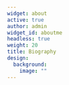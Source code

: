 ```yaml
---
widget: about
active: true
author: admin
widget_id: aboutme
headless: true
weight: 20
title: Biography
design:
  background:
    image: ""
---
```

